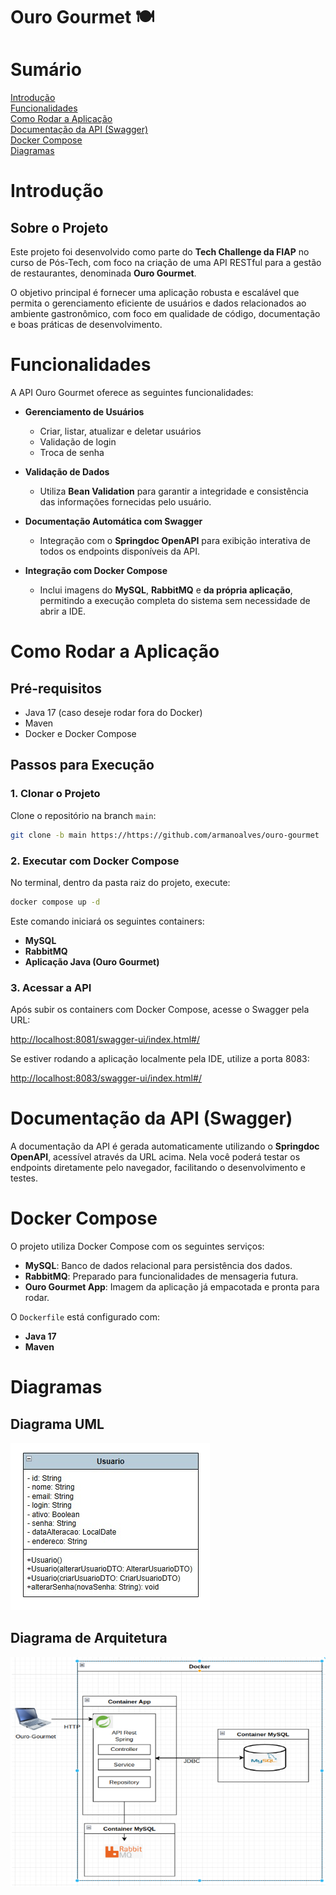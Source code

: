 # Ouro Gourmet 🍽️

# Sumário  
[Introdução](#introdução)  
[Funcionalidades](#funcionalidades)  
[Como Rodar a Aplicação](#como-rodar-a-aplicação)  
[Documentação da API (Swagger)](#documentação-da-api-swagger)  
[Docker Compose](#docker-compose)   
[Diagramas](#diagramas)  


# Introdução

## Sobre o Projeto

Este projeto foi desenvolvido como parte do **Tech Challenge da FIAP** no curso de Pós-Tech, com foco na criação de uma API RESTful para a gestão de restaurantes, denominada **Ouro Gourmet**.  

O objetivo principal é fornecer uma aplicação robusta e escalável que permita o gerenciamento eficiente de usuários e dados relacionados ao ambiente gastronômico, com foco em qualidade de código, documentação e boas práticas de desenvolvimento.

# Funcionalidades

A API Ouro Gourmet oferece as seguintes funcionalidades:

- **Gerenciamento de Usuários**  
  - Criar, listar, atualizar e deletar usuários  
  - Validação de login  
  - Troca de senha  

- **Validação de Dados**  
  - Utiliza **Bean Validation** para garantir a integridade e consistência das informações fornecidas pelo usuário.

- **Documentação Automática com Swagger**  
  - Integração com o **Springdoc OpenAPI** para exibição interativa de todos os endpoints disponíveis da API.

- **Integração com Docker Compose**  
  - Inclui imagens do **MySQL**, **RabbitMQ** e **da própria aplicação**, permitindo a execução completa do sistema sem necessidade de abrir a IDE.

# Como Rodar a Aplicação

## Pré-requisitos

- Java 17 (caso deseje rodar fora do Docker)  
- Maven  
- Docker e Docker Compose

## Passos para Execução

### 1. Clonar o Projeto

Clone o repositório na branch `main`:
```bash
git clone -b main https://https://github.com/armanoalves/ouro-gourmet
```
### 2. Executar com Docker Compose

No terminal, dentro da pasta raiz do projeto, execute:

```bash
docker compose up -d
```

Este comando iniciará os seguintes containers:
- **MySQL**
- **RabbitMQ**
- **Aplicação Java (Ouro Gourmet)**

### 3. Acessar a API

Após subir os containers com Docker Compose, acesse o Swagger pela URL:

[http://localhost:8081/swagger-ui/index.html#/](http://localhost:8083/swagger-ui/index.html#/)

Se estiver rodando a aplicação localmente pela IDE, utilize a porta 8083:

[http://localhost:8083/swagger-ui/index.html#/](http://localhost:8081/swagger-ui/index.html#/)

# Documentação da API (Swagger)

A documentação da API é gerada automaticamente utilizando o **Springdoc OpenAPI**, acessível através da URL acima. Nela você poderá testar os endpoints diretamente pelo navegador, facilitando o desenvolvimento e testes.

# Docker Compose

O projeto utiliza Docker Compose com os seguintes serviços:

- **MySQL**: Banco de dados relacional para persistência dos dados.  
- **RabbitMQ**: Preparado para funcionalidades de mensageria futura.  
- **Ouro Gourmet App**: Imagem da aplicação já empacotada e pronta para rodar.

O `Dockerfile` está configurado com:

- **Java 17**  
- **Maven**     

# Diagramas

## Diagrama UML
![model.png](documentacao/diagrama-classes/model.jpg)

## Diagrama de Arquitetura
![arquitetura.png](documentacao/diagrama-classes/arquitetura.png)
